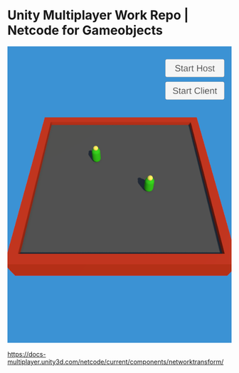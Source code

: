 # Unity Multiplayer Work Repo | Netcode for Gameobjects
 
 ![ScreenShot](SS.PNG)

 https://docs-multiplayer.unity3d.com/netcode/current/components/networktransform/